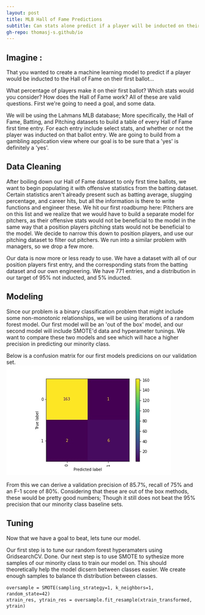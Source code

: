 ```yaml
---
layout: post
title: MLB Hall of Fame Predictions
subtitle: Can stats alone predict if a player will be inducted on their first ballot?
gh-repo: thomasj-s.github/io
---
```


## Imagine :

  That you wanted to create a machine learning model to predict if a player would be inducted to the Hall of Fame on their first ballot...
 
  What percentage of players make it on their first ballot?  Which stats would you consider?  How does the Hall of Fame work?  All of these are valid questions.  First we're going to need a goal, and some data.
  
  We will be using the Lahmans MLB database; More specifically, the Hall of Fame, Batting, and Pitching datasets to build a table of every Hall of Fame first time entry.  For each entry include select stats, and whether or not the player was inducted on that ballot entry.  We are going to build from a gambling application view where our goal is to be sure that a 'yes' is definitely a 'yes'. 
  
## Data Cleaning

  After boiling down our Hall of Fame dataset to only first time ballots, we want to begin populating it with offensive statistics from the batting dataset.  Certain statistics aren't already present such as batting average, slugging percentage, and career hits, but all the information is there to write functions and engineer these.  We hit our first roadbump here: Pitchers are on this list and we realize that we would have to build a separate model for pitchers, as their offensive stats would not be beneficial to the model in the same way that a position players pitching stats would not be beneficial to the model.  We decide to narrow this down to position players, and use our pitching dataset to filter out pitchers.  We run into a similar problem with managers, so we drop a few more.
  
  Our data is now more or less ready to use.  We have a dataset with all of our position players first entry, and the corresponding stats from the batting dataset and our own engineering. We have 771 entries, and a distribution in our target of 95% not inducted, and 5% inducted. 
  
## Modeling
  
  Since our problem is a binary classification problem that might include some non-monotonic relationships, we will be using iterations of a random forest model.  Our first model will be an 'out of the box' model, and our second model will include SMOTE'd data and hyperameter tunings.  We want to compare these two models and see which will hace a higher precision in predicting our minority class.
  
  Below is a confusion matrix for our first models predicions on our validation set.  
  ![plot 1](https://github.com/thomasj-s/thomasj-s.github.io/blob/master/_posts/build_project_2_vis_1.jpg?raw=true)
  
  
  From this we can derive a validation precision of 85.7%, recall of 75% and an F-1 score of 80%. Considering that these are out of the box methods, these would be pretty good numbers; Though it still does not beat the 95% precision that our minority class baseline sets.
  
## Tuning

  Now that we have a goal to beat, lets tune our model.
  
  Our first step is to tune our random forest hyperamaters using GridsearchCV.  Done.
  Our next step is to use SMOTE to sythesize more samples of our minority class to train our model on.  This should theoretically help the model dicsern between classes easier.  We create enough samples to balance th distribution between classes.
  
~~~
oversample = SMOTE(sampling_strategy=1, k_neighbors=1, random_state=42)
xtrain_res, ytrain_res = oversample.fit_resample(xtrain_transformed, ytrain)
~~~
